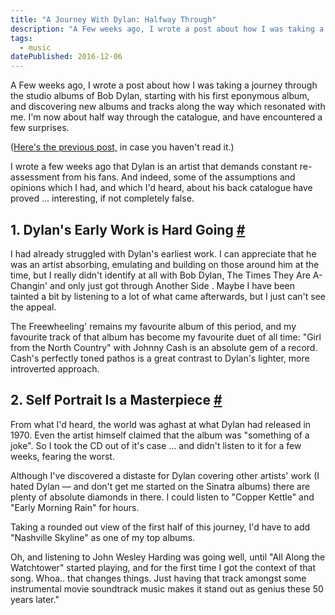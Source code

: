 ```yaml
---
title: "A Journey With Dylan: Halfway Through"
description: "A Few weeks ago, I wrote a post about how I was taking a journey through the studio albums of Bob Dylan, starting with his first eponymous album, and discovering new albums and tracks along the way which resonated with me. I'm now about half way through the catalogue, and have encountered a few surprises."
tags: 
  - music
datePublished: 2016-12-06
---
```

A Few weeks ago, I wrote a post about how I was taking a journey through the studio albums of Bob Dylan, starting with his first eponymous album, and discovering new albums and tracks along the way which resonated with me. I'm now about half way through the catalogue, and have encountered a few surprises.

([Here's the previous post,](https://deliciousreverie.co.uk/posts/a-journey-with-dylan/) in case you haven't read it.)

I wrote a few weeks ago that Dylan is an artist that demands constant re-assessment from his fans. And indeed, some of the assumptions and opinions which I had, and which I'd heard, about his back catalogue have proved ... interesting, if not completely false.

## 1\. Dylan's Early Work is Hard Going [#](https://deliciousreverie.co.uk/posts/a-journey-with-dylan-halfway-through/#1.-dylan's-early-work-is-hard-going)

I had already struggled with Dylan's earliest work. I can appreciate that he was an artist absorbing, emulating and building on those around him at the time, but I really didn't identify at all with Bob Dylan, The Times They Are A-Changin' and only just got through Another Side . Maybe I have been tainted a bit by listening to a lot of what came afterwards, but I just can't see the appeal.

The Freewheeling' remains my favourite album of this period, and my favourite track of that album has become my favourite duet of all time: "Girl from the North Country" with Johnny Cash is an absolute gem of a record. Cash's perfectly toned pathos is a great contrast to Dylan's lighter, more introverted approach.

## 2\. Self Portrait Is a Masterpiece [#](https://deliciousreverie.co.uk/posts/a-journey-with-dylan-halfway-through/#2.-self-portrait-is-a-masterpiece)

From what I'd heard, the world was aghast at what Dylan had released in 1970. Even the artist himself claimed that the album was "something of a joke". So I took the CD out of it's case ... and didn't listen to it for a few weeks, fearing the worst.

Although I've discovered a distaste for Dylan covering other artists' work (I hated Dylan — and don't get me started on the Sinatra albums) there are plenty of absolute diamonds in there. I could listen to "Copper Kettle" and "Early Morning Rain" for hours.

Taking a rounded out view of the first half of this journey, I'd have to add "Nashville Skyline" as one of my top albums.

Oh, and listening to John Wesley Harding was going well, until "All Along the Watchtower" started playing, and for the first time I got the context of that song. Whoa.. that changes things. Just having that track amongst some instrumental movie soundtrack music makes it stand out as genius these 50 years later."